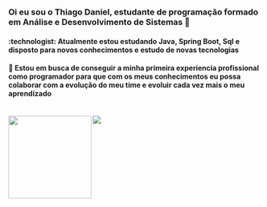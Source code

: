<h3> Oi eu sou o Thiago Daniel, estudante de programação formado em Análise e Desenvolvimento de Sistemas 👋 </h3>
<h4> :technologist: Atualmente estou estudando Java, Spring Boot, Sql e disposto para novos conhecimentos e estudo de novas tecnologias </h4>
<h4> 🌱 Estou em busca de conseguir a minha primeira experiencia profissional como programador para 
  que com os meus conhecimentos eu possa colaborar com a evolução do meu time e evoluir cada vez mais o meu aprendizado </h4>

<div style= "display: inline_block"><br>
  
  <img  height="165" align="left" src="https://github-readme-stats.vercel.app/api?username=thiagoDaniel&show_icons=true&theme=transparent"> 
  <img align="center"  src="https://github-readme-stats.vercel.app/api/top-langs/?username=thiagoDaniel&layout=compact">
    

</div>
